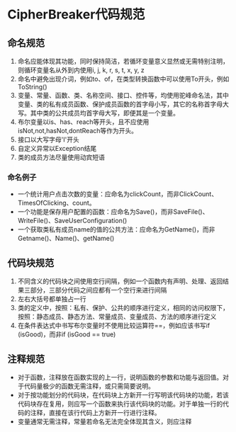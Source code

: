 # CipherBreaker代码规范

## 命名规范

1. 命名应能体现其功能，同时保持简洁，若循环变量意义显然或无需特别注明，则循环变量名从外到内使用i, j, k, r, s, t, x, y, z
2. 命名中避免出现介词，例如to、of，在类型转换函数中可以使用To开头，例如ToString()
3. 变量、常量、函数、类、名称空间、接口、控件等，均使用驼峰命名法，其中变量、类的私有成员函数、保护成员函数的首字母小写，其它的名称首字母大写。其中类的公共成员均首字母大写，即便其是一个变量。
4. 布尔变量以is、has、reach等开头，且不应使用isNot,not,hasNot,dontReach等作为开头。
5. 接口以大写字母'I'开头
6. 自定义异常以Exception结尾
7. 类的成员方法尽量使用动宾短语

### 命名例子

- 一个统计用户点击次数的变量：应命名为clickCount，而非ClickCount、TimesOfClicking、count。
- 一个功能是保存用户配置的函数：应命名为Save()，而非SaveFile()、WriteFile()、SaveUserConfiguration()
- 一个获取类私有成员name的值的公共方法：应命名为GetName()，而非Getname()、Name()、getName()

## 代码块规范

1. 不同含义的代码块之间使用空行间隔，例如一个函数内有声明、处理、返回结果三部分，三部分代码之间应都有一个空行来进行间隔
2. 左右大括号都单独占一行
3. 类的定义中，按照：私有、保护、公共的顺序进行定义，相同的访问权限下，按照：静态成员、静态方法、常量成员、变量成员、方法的顺序进行定义
4. 在条件表达式中书写布尔变量时不使用比较运算符==，例如应该书写if (isGood)，而非if (isGood == true)

## 注释规范

- 对于函数，注释放在函数实现的上一行，说明函数的参数和功能与返回值。对于代码量极少的函数无需注释，或只需简要说明。
- 对于按功能划分的代码块，在代码块上方新开一行写明该代码块的功能，若该代码块存在复用，则应写一个函数来执行该代码块的功能。对于单独一行的代码的注释，直接在该行代码上方新开一行进行注释。
- 变量通常无需注释，常量若命名无法完全体现其含义，则应注释